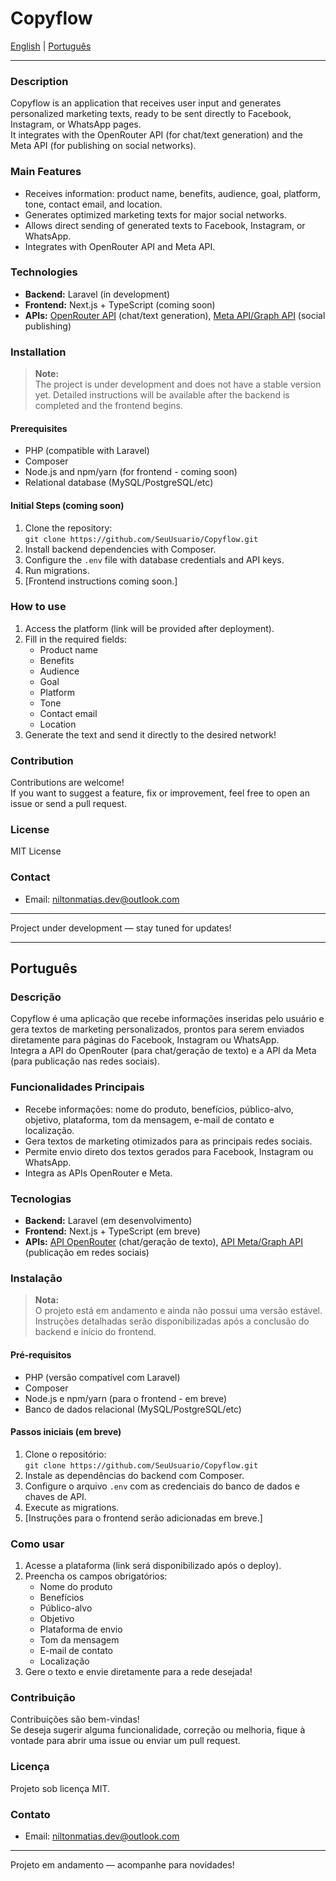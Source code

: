 # Copyflow

[English](#english) | [Português](#português)

---

### Description

Copyflow is an application that receives user input and generates personalized marketing texts, ready to be sent directly to Facebook, Instagram, or WhatsApp pages.  
It integrates with the OpenRouter API (for chat/text generation) and the Meta API (for publishing on social networks).

### Main Features

- Receives information: product name, benefits, audience, goal, platform, tone, contact email, and location.
- Generates optimized marketing texts for major social networks.
- Allows direct sending of generated texts to Facebook, Instagram, or WhatsApp.
- Integrates with OpenRouter API and Meta API.

### Technologies

- **Backend:** Laravel (in development)
- **Frontend:** Next.js + TypeScript (coming soon)
- **APIs:** [OpenRouter API](https://openrouter.ai/docs) (chat/text generation), [Meta API/Graph API](https://developers.facebook.com/docs/) (social publishing)

### Installation

> **Note:**  
> The project is under development and does not have a stable version yet. Detailed instructions will be available after the backend is completed and the frontend begins.

#### Prerequisites

- PHP (compatible with Laravel)
- Composer
- Node.js and npm/yarn (for frontend - coming soon)
- Relational database (MySQL/PostgreSQL/etc)

#### Initial Steps (coming soon)

1. Clone the repository:  
   `git clone https://github.com/SeuUsuario/Copyflow.git`
2. Install backend dependencies with Composer.
3. Configure the `.env` file with database credentials and API keys.
4. Run migrations.
5. [Frontend instructions coming soon.]

### How to use

1. Access the platform (link will be provided after deployment).
2. Fill in the required fields:
   - Product name
   - Benefits
   - Audience
   - Goal
   - Platform
   - Tone
   - Contact email
   - Location
3. Generate the text and send it directly to the desired network!

### Contribution

Contributions are welcome!  
If you want to suggest a feature, fix or improvement, feel free to open an issue or send a pull request.

### License

MIT License

### Contact

- Email: niltonmatias.dev@outlook.com

---

Project under development — stay tuned for updates!

---

## Português

### Descrição

Copyflow é uma aplicação que recebe informações inseridas pelo usuário e gera textos de marketing personalizados, prontos para serem enviados diretamente para páginas do Facebook, Instagram ou WhatsApp.  
Integra a API do OpenRouter (para chat/geração de texto) e a API da Meta (para publicação nas redes sociais).

### Funcionalidades Principais

- Recebe informações: nome do produto, benefícios, público-alvo, objetivo, plataforma, tom da mensagem, e-mail de contato e localização.
- Gera textos de marketing otimizados para as principais redes sociais.
- Permite envio direto dos textos gerados para Facebook, Instagram ou WhatsApp.
- Integra as APIs OpenRouter e Meta.

### Tecnologias

- **Backend:** Laravel (em desenvolvimento)
- **Frontend:** Next.js + TypeScript (em breve)
- **APIs:** [API OpenRouter](https://openrouter.ai/docs) (chat/geração de texto), [API Meta/Graph API](https://developers.facebook.com/docs/) (publicação em redes sociais)

### Instalação

> **Nota:**  
> O projeto está em andamento e ainda não possui uma versão estável. Instruções detalhadas serão disponibilizadas após a conclusão do backend e início do frontend.

#### Pré-requisitos

- PHP (versão compatível com Laravel)
- Composer
- Node.js e npm/yarn (para o frontend - em breve)
- Banco de dados relacional (MySQL/PostgreSQL/etc)

#### Passos iniciais (em breve)

1. Clone o repositório:  
   `git clone https://github.com/SeuUsuario/Copyflow.git`
2. Instale as dependências do backend com Composer.
3. Configure o arquivo `.env` com as credenciais do banco de dados e chaves de API.
4. Execute as migrations.
5. [Instruções para o frontend serão adicionadas em breve.]

### Como usar

1. Acesse a plataforma (link será disponibilizado após o deploy).
2. Preencha os campos obrigatórios:
   - Nome do produto
   - Benefícios
   - Público-alvo
   - Objetivo
   - Plataforma de envio
   - Tom da mensagem
   - E-mail de contato
   - Localização
3. Gere o texto e envie diretamente para a rede desejada!

### Contribuição

Contribuições são bem-vindas!  
Se deseja sugerir alguma funcionalidade, correção ou melhoria, fique à vontade para abrir uma issue ou enviar um pull request.

### Licença

Projeto sob licença MIT.

### Contato

- Email: niltonmatias.dev@outlook.com

---

Projeto em andamento — acompanhe para novidades!
